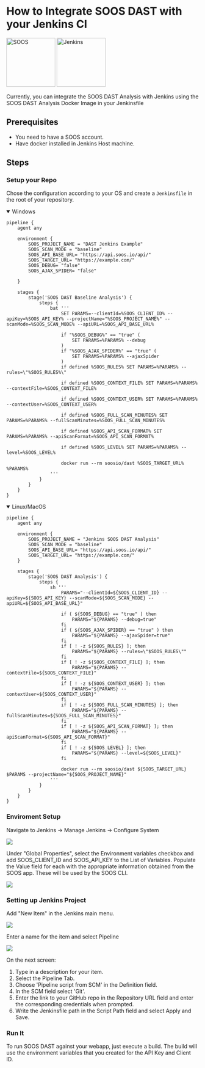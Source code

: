 
# How to Integrate SOOS DAST with your Jenkins CI

<img src="../assets/img/SOOS-Icon.png" alt="SOOS" width="128" height="128">
<img src="../assets/img/jenkins.png" alt="Jenkins" width="128" height="128">

Currently, you can integrate the SOOS DAST Analysis with Jenkins using the SOOS DAST Analysis Docker Image in your Jenkinsfile
## Prerequisites

- You need to have a SOOS account.
- Have docker installed in Jenkins Host machine.
## Steps

### **Setup your Repo**

Chose the configuration according to your OS and create a `Jenkinsfile` in the root of your repository.
<details open>
<summary> Windows </summary>

```
pipeline {
    agent any

    environment {
        SOOS_PROJECT_NAME = "DAST Jenkins Example"
        SOOS_SCAN_MODE = "baseline"
        SOOS_API_BASE_URL= "https://api.soos.io/api/"
        SOOS_TARGET_URL= "https://example.com/"
        SOOS_DEBUG= "false"
        SOOS_AJAX_SPIDER= "false"
       
    }

    stages {
        stage('SOOS DAST Baseline Analysis') {
            steps {
                bat '''
                    SET PARAMS=--clientId=%SOOS_CLIENT_ID% --apiKey=%SOOS_API_KEY% --projectName="%SOOS_PROJECT_NAME%" --scanMode=%SOOS_SCAN_MODE% --apiURL=%SOOS_API_BASE_URL%
                    
                    if "%SOOS_DEBUG%" == "true" ( 
                        SET PARAMS=%PARAMS% --debug
                    )
                    if "%SOOS_AJAX_SPIDER%" == "true" (
                        SET PARAMS=%PARAMS% --ajaxSpider
                    )
                    if defined %SOOS_RULES% SET PARAMS=%PARAMS% --rules=\"%SOOS_RULES%\"

                    if defined %SOOS_CONTEXT_FILE% SET PARAMS=%PARAMS% --contextFile=%SOOS_CONTEXT_FILE%

                    if defined %SOOS_CONTEXT_USER% SET PARAMS=%PARAMS% --contextUser=%SOOS_CONTEXT_USER%

                    if defined %SOOS_FULL_SCAN_MINUTES% SET PARAMS=%PARAMS% --fullScanMinutes=%SOOS_FULL_SCAN_MINUTES%

                    if defined %SOOS_API_SCAN_FORMAT% SET PARAMS=%PARAMS% --apiScanFormat=%SOOS_API_SCAN_FORMAT%

                    if defined %SOOS_LEVEL% SET PARAMS=%PARAMS% --level=%SOOS_LEVEL%
                                        
                    docker run --rm soosio/dast %SOOS_TARGET_URL% %PARAMS%
                '''
            }
        }
    }
}
```
</details>

<details open>
<summary>Linux/MacOS</summary>

```
pipeline {
    agent any

    environment {
        SOOS_PROJECT_NAME = "Jenkins SOOS DAST Analysis"
        SOOS_SCAN_MODE = "baseline"
        SOOS_API_BASE_URL= "https://api.soos.io/api/"
        SOOS_TARGET_URL= "https://example.com/"
    }

    stages {
        stage('SOOS DAST Analysis') {
            steps {
                sh '''
                    PARAMS="--clientId=${SOOS_CLIENT_ID} --apiKey=${SOOS_API_KEY} --scanMode=${SOOS_SCAN_MODE} --apiURL=${SOOS_API_BASE_URL}"
                    
                    if ( ${SOOS_DEBUG} == "true" ) then
                        PARAMS="${PARAMS} --debug=true"
                    fi
                    if ( ${SOOS_AJAX_SPIDER} == "true" ) then
                        PARAMS="${PARAMS} --ajaxSpider=true"
                    fi
                    if [ ! -z ${SOOS_RULES} ]; then
                        PARAMS="${PARAMS} --rules=\"$SOOS_RULES\""
                    fi
                    if [ ! -z ${SOOS_CONTEXT_FILE} ]; then
                        PARAMS="${PARAMS} --contextFile=${SOOS_CONTEXT_FILE}"
                    fi
                    if [ ! -z ${SOOS_CONTEXT_USER} ]; then
                        PARAMS="${PARAMS} --contextUser=${SOOS_CONTEXT_USER}"
                    fi
                    if [ ! -z ${SOOS_FULL_SCAN_MINUTES} ]; then
                        PARAMS="${PARAMS} --fullScanMinutes=${SOOS_FULL_SCAN_MINUTES}"
                    fi
                    if [ ! -z ${SOOS_API_SCAN_FORMAT} ]; then
                        PARAMS="${PARAMS} --apiScanFormat=${SOOS_API_SCAN_FORMAT}"
                    fi
                    if [ ! -z ${SOOS_LEVEL} ]; then
                        PARAMS="${PARAMS} --level=${SOOS_LEVEL}"
                    fi
   
                    docker run --rm soosio/dast ${SOOS_TARGET_URL} $PARAMS --projectName="${SOOS_PROJECT_NAME}"
                '''
            }
        }
    }
}
```
</details>

### **Enviroment Setup**

Navigate to Jenkins -> Manage Jenkins -> Configure System

<img src="../assets/img/jenkins-setup.png">

Under "Global Properties", select the Environment variables checkbox and add SOOS_CLIENT_ID and SOOS_API_KEY to the List of Variables.  Populate the Value field for each with the appropriate information obtained from the SOOS app. These will be used by the SOOS CLI. 

<img src="../assets/img/jenkins-envs.png">

### **Setting up Jenkins Project**

Add "New Item" in the Jenkins main menu.

<img src="../assets/img/jenkins-new-item.png">

Enter a name for the item and select Pipeline

<img src="../assets/img/jenkins-project-config.png">


On the next screen:
1. Type in a description for your item.
2. Select the Pipeline Tab.
3. Choose 'Pipeline script from SCM' in the Definition field.
4. In the SCM field select 'Git'.
5. Enter the link to your GitHub repo in the Repository URL field and enter the corresponding credentials when prompted.
6. Write the Jenkinsfile path in the Script Path field and select Apply and Save.

### **Run It**
To run SOOS DAST against your webapp, just execute a build. The build will use the environment variables that you created for the API Key and Client ID.
